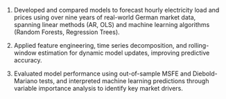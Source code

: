 1. Developed and compared models to forecast hourly electricity load and prices using over nine years of real-world German
market data, spanning linear methods (AR, OLS) and machine learning algorithms (Random Forests, Regression Trees).

3. Applied feature engineering, time series decomposition, and rolling-window estimation for dynamic model updates,
improving predictive accuracy.
4. Evaluated model performance using out-of-sample MSFE and Diebold-Mariano tests, and interpreted machine learning
predictions through variable importance analysis to identify key market drivers.
